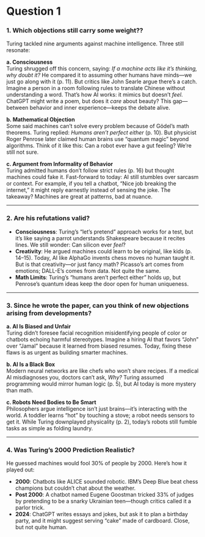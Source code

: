 # Question 1

### **1. Which objections still carry some weight??**  
Turing tackled nine arguments against machine intelligence. Three still resonate:  

**a. Consciousness**  
Turing shrugged off this concern, saying: *If a machine acts like it’s thinking, why doubt it?* He compared it to assuming other humans have minds—we just go along with it (p. 11). But critics like John Searle argue there’s a catch. Imagine a person in a room following rules to translate Chinese without understanding a word. That’s how AI works: it mimics but doesn’t *feel*. ChatGPT might write a poem, but does it *care* about beauty? This gap—between behavior and inner experience—keeps the debate alive.  

**b. Mathematical Objection**  
Some said machines can’t solve every problem because of Gödel’s math theorems. Turing replied: *Humans aren’t perfect either* (p. 10). But physicist Roger Penrose later claimed human brains use “quantum magic” beyond algorithms. Think of it like this: Can a robot ever have a gut feeling? We’re still not sure.  

**c. Argument from Informality of Behavior**  
Turing admitted humans don’t follow strict rules (p. 16) but thought machines could fake it. Fast-forward to today: AI still stumbles over sarcasm or context. For example, if you tell a chatbot, “Nice job breaking the internet,” it might reply earnestly instead of sensing the joke. The takeaway? Machines are great at patterns, bad at nuance.  

---

### **2. Are his refutations valid?**  

- **Consciousness**: Turing’s “let’s pretend” approach works for a test, but it’s like saying a parrot understands Shakespeare because it recites lines. We still wonder: Can silicon ever *feel*?  
- **Creativity**: He argued machines could learn to be original, like kids (p. 14–15). Today, AI like AlphaGo invents chess moves no human taught it. But is that creativity—or just fancy math? Picasso’s art comes from emotions; DALL-E’s comes from data. Not quite the same.  
- **Math Limits**: Turing’s “humans aren’t perfect either” holds up, but Penrose’s quantum ideas keep the door open for human uniqueness.  

---

### **3. Since he wrote the paper, can you think of new objections arising from developments?**  

**a. AI Is Biased and Unfair**  
Turing didn’t foresee facial recognition misidentifying people of color or chatbots echoing harmful stereotypes. Imagine a hiring AI that favors “John” over “Jamal” because it learned from biased resumes. Today, fixing these flaws is as urgent as building smarter machines.  

**b. AI Is a Black Box**  
Modern neural networks are like chefs who won’t share recipes. If a medical AI misdiagnoses you, doctors can’t ask, *Why?* Turing assumed programming would mirror human logic (p. 5), but AI today is more mystery than math.  

**c. Robots Need Bodies to Be Smart**  
Philosophers argue intelligence isn’t just brains—it’s interacting with the world. A toddler learns “hot” by touching a stove; a robot needs sensors to get it. While Turing downplayed physicality (p. 2), today’s robots still fumble tasks as simple as folding laundry.  

---

### **4. Was Turing’s 2000 Prediction Realistic?**  
He guessed machines would fool 30% of people by 2000. Here’s how it played out:  
- **2000**: Chatbots like ALICE sounded robotic. IBM’s Deep Blue beat chess champions but couldn’t chat about the weather.  
- **Post 2000**: A chatbot named Eugene Goostman tricked 33% of judges by pretending to be a snarky Ukrainian teen—though critics called it a parlor trick.  
- **2024**: ChatGPT writes essays and jokes, but ask it to plan a birthday party, and it might suggest serving “cake” made of cardboard. Close, but not quite human.  

